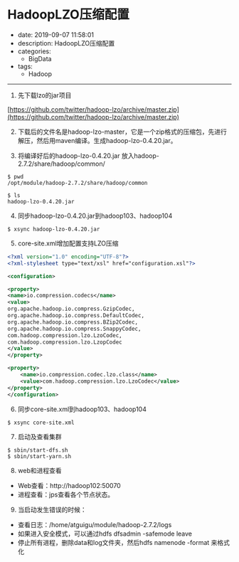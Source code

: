#   HadoopLZO压缩配置
+ date: 2019-09-07 11:58:01
+ description: HadoopLZO压缩配置
+ categories:
  - BigData
+ tags:
  - Hadoop
---
1. 先下载lzo的jar项目

[https://github.com/twitter/hadoop-lzo/archive/master.zip](https://github.com/twitter/hadoop-lzo/archive/master.zip)

2. 下载后的文件名是hadoop-lzo-master，它是一个zip格式的压缩包，先进行解压，然后用maven编译。生成hadoop-lzo-0.4.20.jar。


3. 将编译好后的hadoop-lzo-0.4.20.jar 放入hadoop-2.7.2/share/hadoop/common/

```
$ pwd
/opt/module/hadoop-2.7.2/share/hadoop/common

$ ls
hadoop-lzo-0.4.20.jar
```


4. 同步hadoop-lzo-0.4.20.jar到hadoop103、hadoop104

```
$ xsync hadoop-lzo-0.4.20.jar
```


5. core-site.xml增加配置支持LZO压缩

```xml
<?xml version="1.0" encoding="UTF-8"?>
<?xml-stylesheet type="text/xsl" href="configuration.xsl"?>

<configuration>

<property>
<name>io.compression.codecs</name>
<value>
org.apache.hadoop.io.compress.GzipCodec,
org.apache.hadoop.io.compress.DefaultCodec,
org.apache.hadoop.io.compress.BZip2Codec,
org.apache.hadoop.io.compress.SnappyCodec,
com.hadoop.compression.lzo.LzoCodec,
com.hadoop.compression.lzo.LzopCodec
</value>
</property>

<property>
    <name>io.compression.codec.lzo.class</name>
    <value>com.hadoop.compression.lzo.LzoCodec</value>
</property>
</configuration>
```


6. 同步core-site.xml到hadoop103、hadoop104

```
$ xsync core-site.xml
```


7. 启动及查看集群

```
$ sbin/start-dfs.sh
$ sbin/start-yarn.sh
```

8.  web和进程查看
+   Web查看：http://hadoop102:50070
+   进程查看：jps查看各个节点状态。

9.  当启动发生错误的时候：
+   查看日志：/home/atguigu/module/hadoop-2.7.2/logs
+   如果进入安全模式，可以通过hdfs dfsadmin -safemode leave
+   停止所有进程，删除data和log文件夹，然后hdfs namenode -format 来格式化

